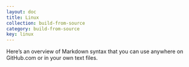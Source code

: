 ```yaml
---
layout: doc
title: Linux
collection: build-from-source
category: build-from-source
key: linux
---
```



Here&rsquo;s an overview of Markdown syntax that you can use anywhere on GitHub.com or in your own text files.

